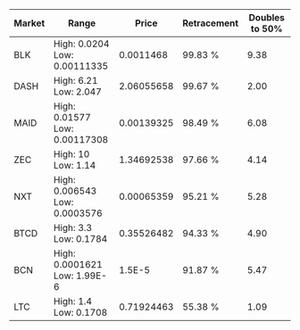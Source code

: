 | Market | Range | Price| Retracement | Doubles to 50% |
| --- | --- | --- | --- | --- |
| BLK | High: 0.0204<br />Low: 0.00111335 | 0.0011468 | 99.83 % | 9.38 |
| DASH | High: 6.21<br />Low: 2.047 | 2.06055658 | 99.67 % | 2.00 |
| MAID | High: 0.01577<br />Low: 0.00117308 | 0.00139325 | 98.49 % | 6.08 |
| ZEC | High: 10<br />Low: 1.14 | 1.34692538 | 97.66 % | 4.14 |
| NXT | High: 0.006543<br />Low: 0.0003576 | 0.00065359 | 95.21 % | 5.28 |
| BTCD | High: 3.3<br />Low: 0.1784 | 0.35526482 | 94.33 % | 4.90 |
| BCN | High: 0.0001621<br />Low: 1.99E-6 | 1.5E-5 | 91.87 % | 5.47 |
| LTC | High: 1.4<br />Low: 0.1708 | 0.71924463 | 55.38 % | 1.09 |
